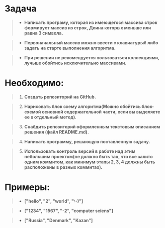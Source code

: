 # Задача

>+ **Написать програму, которая из имеющегося массива строк формирует массив из строк, Длина которых меньше или равна 3 символа.**

>+ **Первоначальный массив можно ввести с клавиатурыб либо задать на старте выполнения алгоритма.**

>+ **При решении не рекомендуется пользоваться коллекциями, лучьше обойтись исключительно массивами.**

# Необходимо:

>1. **Создать репозиторий на GitHub.**

>2. **Нарисовать блок схему алгоритма(Можно обойтись блок-схемой основной содержательной части, если вы выделяете ее в отдельный метод).**

>3. **Снабдить репозиторий оформленным текстовым описанием решения (файл README.md).**

>4. **Написать программу, решающую поставленную задачу.**

>5. **Использовать контроль версий в работе над этим небольшим проектом(не должно быть так, что все залито одним коммитом, как минимум этапы 2, 3, 4 должны быть расположены в разных коммитах).**

# Примеры:

>+ **["hello", "2", "world", ":-)"]**

>+ **["1234", "1567", "-2", "computer sciens"]**

>+ **["Russia", "Denmark", "Kazan"]**